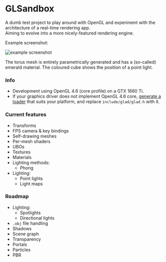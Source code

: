 GLSandbox
=========

A dumb test project to play around with OpenGL and experiment with the architecture of a real-time rendering app.  
Aiming to evolve into a more nicely-featured rendering engine.  

Example screenshot:  

![example screenshot](https://i.imgur.com/h9Y7qJM.png)  

The torus mesh is entirely parametrically generated and has a (so-called) emerald material. The coloured cube shows the position of a point light.

### Info

* Development using OpenGL 4.6 (core profile) on a GTX 1660 Ti.
* If your graphics driver does not implement OpenGL 4.6 core, [generate a loader](https://glad.dav1d.de/) that suits your platform, and replace `include/glad/glad.h` with it.

### Current features

* Transforms
* FPS camera & key bindings
* Self-drawing meshes
* Per-mesh shaders
* UBOs
* Textures
* Materials
* Lighting methods:
  * Phong
* Lighting:
  * Point lights
  * Light maps

### Roadmap

* Lighting:
  * Spotlights
  * Directional lights
* `.obj` file handling
* Shadows
* Scene graph
* Transparency
* Portals
* Particles
* PBR
